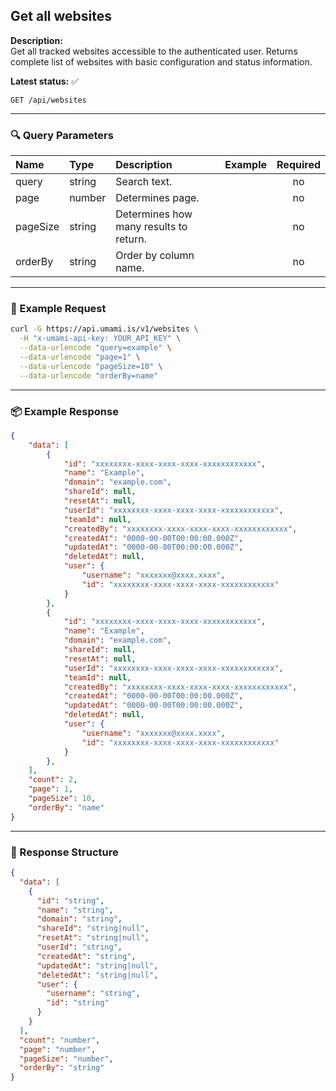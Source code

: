 ## Get all websites
<!-- testable: true -->
<!-- expectedStatus: 200 -->
**Description:**  
Get all tracked websites accessible to the authenticated user.
Returns complete list of websites with basic configuration and status information.

**Latest status:** <!--status-->✅<!--status-end-->

```
GET /api/websites
```

---

### 🔍 Query Parameters
| Name               | Type              | Description                                                 | Example             | Required |
| :----------------- | :---------------- | :---------------------------------------------------------- | :------------------ | :------: |
| query              | string            | Search text.                                                |                     | no       |
| page               | number            | Determines page.                                            |                     | no       |
| pageSize           | string            | Determines how many results to return.                      |                     | no       |
| orderBy            | string            | Order by column name.                                       |                     | no       |

---

### 🔁 Example Request
```bash
curl -G https://api.umami.is/v1/websites \
  -H "x-umami-api-key: YOUR_API_KEY" \
  --data-urlencode "query=example" \
  --data-urlencode "page=1" \
  --data-urlencode "pageSize=10" \
  --data-urlencode "orderBy=name"
```

---

### 📦 Example Response
```json
{
    "data": [
        {
            "id": "xxxxxxxx-xxxx-xxxx-xxxx-xxxxxxxxxxxx",
            "name": "Example",
            "domain": "example.com",
            "shareId": null,
            "resetAt": null,
            "userId": "xxxxxxxx-xxxx-xxxx-xxxx-xxxxxxxxxxxx",
            "teamId": null,
            "createdBy": "xxxxxxxx-xxxx-xxxx-xxxx-xxxxxxxxxxxx",
            "createdAt": "0000-00-00T00:00:00.000Z",
            "updatedAt": "0000-00-00T00:00:00.000Z",
            "deletedAt": null,
            "user": {
                "username": "xxxxxxx@xxxx.xxxx",
                "id": "xxxxxxxx-xxxx-xxxx-xxxx-xxxxxxxxxxxx"
            }
        },
        {
            "id": "xxxxxxxx-xxxx-xxxx-xxxx-xxxxxxxxxxxx",
            "name": "Example",
            "domain": "example.com",
            "shareId": null,
            "resetAt": null,
            "userId": "xxxxxxxx-xxxx-xxxx-xxxx-xxxxxxxxxxxx",
            "teamId": null,
            "createdBy": "xxxxxxxx-xxxx-xxxx-xxxx-xxxxxxxxxxxx",
            "createdAt": "0000-00-00T00:00:00.000Z",
            "updatedAt": "0000-00-00T00:00:00.000Z",
            "deletedAt": null,
            "user": {
                "username": "xxxxxxx@xxxx.xxxx",
                "id": "xxxxxxxx-xxxx-xxxx-xxxx-xxxxxxxxxxxx"
            }
        },
    ],
    "count": 2,
    "page": 1,
    "pageSize": 10,
    "orderBy": "name"
}


```

---

### 📘 Response Structure
```json
{
  "data": [
    {
      "id": "string",
      "name": "string",
      "domain": "string",
      "shareId": "string|null",
      "resetAt": "string|null",
      "userId": "string",
      "createdAt": "string",
      "updatedAt": "string|null",
      "deletedAt": "string|null",
      "user": {
        "username": "string",
        "id": "string"
      }
    }
  ],
  "count": "number",
  "page": "number",
  "pageSize": "number",
  "orderBy": "string"
}
```
